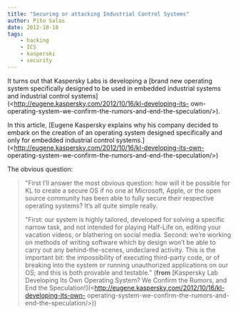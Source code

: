 ```yaml
---
title: "Securing or attacking Industrial Control Systems"
author: Pito Salas
date: 2012-10-18
tags:
    - hacking
    - ICS
    - kasperski
    - security
---
```




It turns out that Kaspersky Labs is developing a [brand new operating system
specifically designed to be used in embedded industrial systems and industrial
control systems](<http://eugene.kaspersky.com/2012/10/16/kl-developing-its-
own-operating-system-we-confirm-the-rumors-and-end-the-speculation/>).

In this article, [Eugene Kaspersky explains why his company decided to embark
on the creation of an operating system designed specifically and only for
embedded industrial control
systems.](<http://eugene.kaspersky.com/2012/10/16/kl-developing-its-own-
operating-system-we-confirm-the-rumors-and-end-the-speculation/>)

The obvious question:

> "First I’ll answer the most obvious question: how will it be possible for KL
> to create a secure OS if no one at Microsoft, Apple, or the open source
> community has been able to fully secure their respective operating systems?
> It’s all quite simple really.
>
> "First: our system is highly tailored, developed for solving a specific
> narrow task, and not intended for playing Half-Life on, editing your
> vacation videos, or blathering on social media. Second: we’re working on
> methods of writing software which by design won’t be able to carry out any
> behind-the-scenes, undeclared activity. This is the important bit: the
> impossibility of executing third-party code, or of breaking into the system
> or running unauthorized applications on our OS; and this is both provable
> and testable." (**from** [Kaspersky Lab Developing Its Own Operating System?
> We Confirm the Rumors, and End the
> Speculation!](<http://eugene.kaspersky.com/2012/10/16/kl-developing-its-own-
> operating-system-we-confirm-the-rumors-and-end-the-speculation/>))


